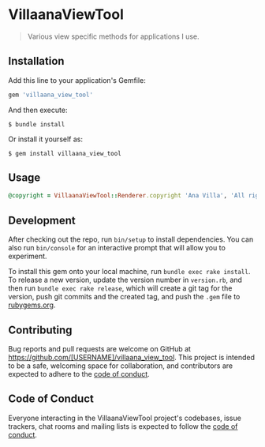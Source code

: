 # VillaanaViewTool

> Various view specific methods for applications I use.

## Installation

Add this line to your application's Gemfile:

```ruby
gem 'villaana_view_tool'
```

And then execute:

    $ bundle install

Or install it yourself as:

    $ gem install villaana_view_tool

## Usage

```ruby
@copyright = VillaanaViewTool::Renderer.copyright 'Ana Villa', 'All rights reserved'
```

## Development

After checking out the repo, run `bin/setup` to install dependencies. You can also run `bin/console` for an interactive prompt that will allow you to experiment.

To install this gem onto your local machine, run `bundle exec rake install`. To release a new version, update the version number in `version.rb`, and then run `bundle exec rake release`, which will create a git tag for the version, push git commits and the created tag, and push the `.gem` file to [rubygems.org](https://rubygems.org).

## Contributing

Bug reports and pull requests are welcome on GitHub at https://github.com/[USERNAME]/villaana_view_tool. This project is intended to be a safe, welcoming space for collaboration, and contributors are expected to adhere to the [code of conduct](https://github.com/[USERNAME]/villaana_view_tool/blob/master/CODE_OF_CONDUCT.md).

## Code of Conduct

Everyone interacting in the VillaanaViewTool project's codebases, issue trackers, chat rooms and mailing lists is expected to follow the [code of conduct](https://github.com/[USERNAME]/villaana_view_tool/blob/master/CODE_OF_CONDUCT.md).
